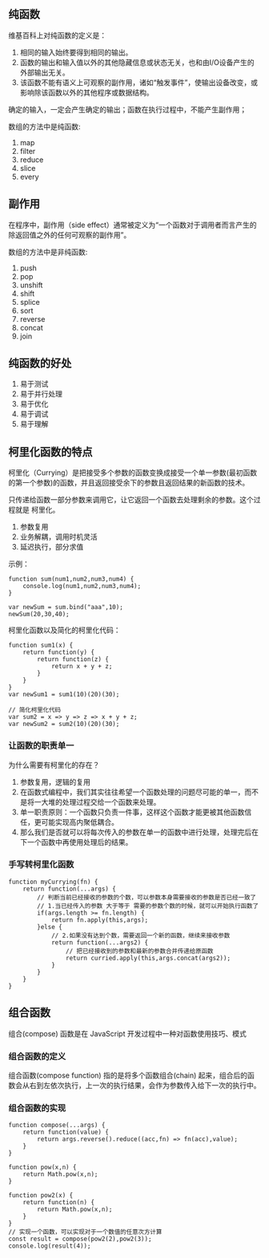 ## 纯函数
维基百科上对纯函数的定义是：
1. 相同的输入始终要得到相同的输出。
2. 函数的输出和输入值以外的其他隐藏信息或状态无关，也和由I/O设备产生的外部输出无关。
3. 该函数不能有语义上可观察的副作用，诸如“触发事件”，使输出设备改变，或影响除该函数以外的其他程序或数据结构。

确定的输入，一定会产生确定的输出；函数在执行过程中，不能产生副作用；

数组的方法中是纯函数:
1. map
2. filter
3. reduce
4. slice
5. every
## 副作用
在程序中，副作用（side effect）通常被定义为“一个函数对于调用者而言产生的除返回值之外的任何可观察的副作用”。

数组的方法中是非纯函数:
1. push
2. pop
3. unshift
4. shift
5. splice
6. sort
7. reverse
8. concat
9. join

## 纯函数的好处
1. 易于测试
2. 易于并行处理
3. 易于优化
4. 易于调试
5. 易于理解

## 柯里化函数的特点
柯里化（Currying）是把接受多个参数的函数变换成接受一个单一参数(最初函数的第一个参数)的函数，并且返回接受余下的参数且返回结果的新函数的技术。

只传递给函数一部分参数来调用它，让它返回一个函数去处理剩余的参数。这个过程就是 柯里化。
1. 参数复用
2. 业务解耦，调用时机灵活
3. 延迟执行，部分求值

示例：
```
function sum(num1,num2,num3,num4) {
    console.log(num1,num2,num3,num4);
}

var newSum = sum.bind("aaa",10);
newSum(20,30,40);
```

柯里化函数以及简化的柯里化代码：
```
function sum1(x) {
    return function(y) {
        return function(z) {
            return x + y + z;
        }
    }
}
var newSum1 = sum1(10)(20)(30);

// 简化柯里化代码
var sum2 = x => y => z => x + y + z;
var newSum2 = sum2(10)(20)(30);
```

### 让函数的职责单一
为什么需要有柯里化的存在？
1. 参数复用，逻辑的复用
2. 在函数式编程中，我们其实往往希望一个函数处理的问题尽可能的单一，而不是将一大堆的处理过程交给一个函数来处理。
3. 单一职责原则：一个函数只负责一件事，这样这个函数才能更被其他函数信任，更可能实现高内聚低耦合。
4. 那么我们是否就可以将每次传入的参数在单一的函数中进行处理，处理完后在下一个函数中再使用处理后的结果。

### 手写转柯里化函数
```
function myCurrying(fn) {
    return function(...args) {
        // 判断当前已经接收的参数的个数，可以参数本身需要接收的参数是否已经一致了
        // 1.当已经传入的参数 大于等于 需要的参数个数的时候，就可以开始执行函数了
        if(args.length >= fn.length) {
            return fn.apply(this,args);
        }else {
            // 2.如果没有达到个数，需要返回一个新的函数，继续来接收参数
            return function(...args2) {
                // 把已经接收到的参数和最新的参数合并传递给原函数
                return curried.apply(this,args.concat(args2));
            }
        }
    }
}

```

## 组合函数
组合(compose) 函数是在 JavaScript 开发过程中一种对函数使用技巧、模式
### 组合函数的定义
组合函数(compose function) 指的是将多个函数组合(chain) 起来，组合后的函数会从右到左依次执行，上一次的执行结果，会作为参数传入给下一次的执行中。

### 组合函数的实现
```
function compose(...args) {
    return function(value) {
        return args.reverse().reduce((acc,fn) => fn(acc),value);
    }
}

function pow(x,n) {
    return Math.pow(x,n);
}

function pow2(x) {
    return function(n) {
        return Math.pow(x,n);
    }
}
// 实现一个函数，可以实现对于一个数值的任意次方计算
const result = compose(pow2(2),pow2(3));
console.log(result(4));
```
